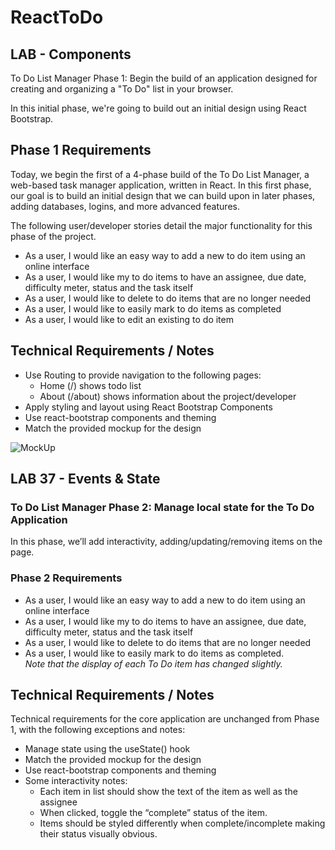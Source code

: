 # ReactToDo

## LAB - Components

To Do List Manager Phase 1: Begin the build of an application designed for creating and organizing a "To Do" list in your browser.

In this initial phase, we're going to build out an initial design using React Bootstrap.

## Phase 1 Requirements

Today, we begin the first of a 4-phase build of the To Do List Manager, a web-based task manager application, written in React. In this first phase, our goal is to build an initial design that we can build upon in later phases, adding databases, logins, and more advanced features.

The following user/developer stories detail the major functionality for this phase of the project.

* As a user, I would like an easy way to add a new to do item using an online interface
* As a user, I would like my to do items to have an assignee, due date, difficulty meter, status and the task itself
* As a user, I would like to delete to do items that are no longer needed
* As a user, I would like to easily mark to do items as completed
* As a user, I would like to edit an existing to do item

## Technical Requirements / Notes

* Use Routing to provide navigation to the following pages:
  * Home (/) shows todo list
  * About (/about) shows information about the project/developer
* Apply styling and layout using React Bootstrap Components
* Use react-bootstrap components and theming
* Match the provided mockup for the design

![MockUp](public/Lab36.todo.png)

## LAB 37 - Events & State

### To Do List Manager Phase 2: Manage local state for the To Do Application

In this phase, we’ll add interactivity, adding/updating/removing items on the page.

### Phase 2 Requirements

* As a user, I would like an easy way to add a new to do item using an online interface
* As a user, I would like my to do items to have an assignee, due date, difficulty meter, status and the task itself
* As a user, I would like to delete to do items that are no longer needed
* As a user, I would like to easily mark to do items as completed. <br>
*Note that the display of each To Do item has changed slightly.*

## Technical Requirements / Notes
Technical requirements for the core application are unchanged from Phase 1, with the following exceptions and notes:

* Manage state using the useState() hook
* Match the provided mockup for the design
* Use react-bootstrap components and theming
* Some interactivity notes:
  * Each item in list should show the text of the item as well as the assignee
  * When clicked, toggle the “complete” status of the item.
  * Items should be styled differently when complete/incomplete making their status visually obvious.